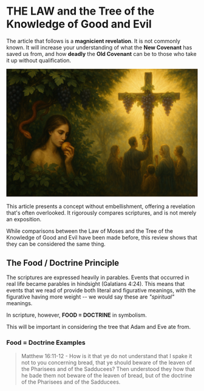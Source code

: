 # THE LAW and the Tree of the Knowledge of Good and Evil 

The article that follows is a **magnicient revelation**. It is not commonly known. It will increase your understanding of what the **New Covenant** has saved us from, and how **deadly** the **Old Covenant** can be to those who take it up without qualification. 

![Tree of Life and Tree of Knowledge of Good and Evil](images/the-two-trees.png)

This article presents a concept without embellishment, offering a revelation that's often overlooked. It rigorously compares scriptures, and is not merely an exposition. 

While comparisons between the Law of Moses and the Tree of the Knowledge of Good and Evil have been made before, this review shows that they can be considered the same thing. 

## The Food / Doctrine Principle 

The scriptures are expressed heavily in parables. Events that occurred in real life became parables in hindsight (Galatians 4:24). This means that events that we read of provide both literal and figurative meanings, with the figurative having more weight -- we would say these are *"spiritual"* meanings. 

In scripture, however, **FOOD = DOCTRINE** in symbolism. 

This will be important in considering the tree that Adam and Eve ate from. 

### Food = Doctrine Examples 

> Matthew 16:11-12 - How is it that ye do not understand that I spake it not to you concerning bread, that ye should beware of the leaven of the Pharisees and of the Sadducees? Then understood they how that he bade them not beware of the leaven of bread, but of the doctrine of the Pharisees and of the Sadducees.


